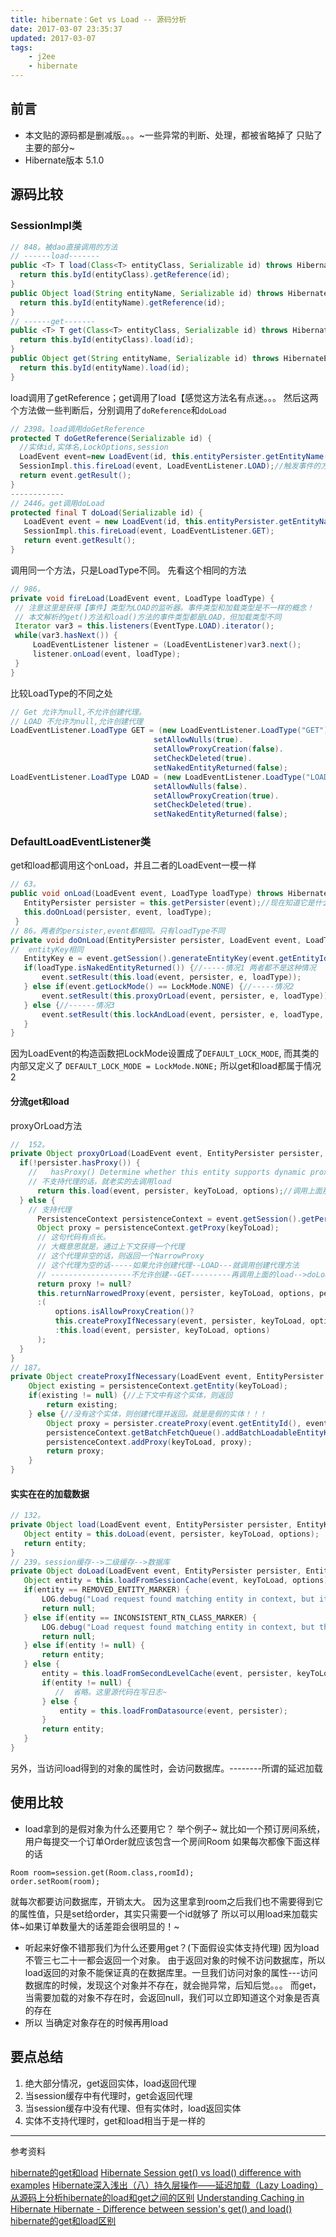 ```yaml
---
title: hibernate：Get vs Load -- 源码分析
date: 2017-03-07 23:35:37
updated: 2017-03-07
tags:
    - j2ee
    - hibernate
---
```

## 前言
- 本文贴的源码都是删减版。。。~一些异常的判断、处理，都被省略掉了
只贴了主要的部分~
- Hibernate版本  5.1.0
<!-- more -->

## 源码比较
### SessionImpl类
```java
// 848。被dao直接调用的方法
// ------load-------
public <T> T load(Class<T> entityClass, Serializable id) throws HibernateException {
  return this.byId(entityClass).getReference(id);
}
public Object load(String entityName, Serializable id) throws HibernateException {
  return this.byId(entityName).getReference(id);
}
// ------get-------
public <T> T get(Class<T> entityClass, Serializable id) throws HibernateException {
  return this.byId(entityClass).load(id);
}
public Object get(String entityName, Serializable id) throws HibernateException {
  return this.byId(entityName).load(id);
}
```
load调用了getReference；get调用了load【感觉这方法名有点迷。。。
然后这两个方法做一些判断后，分别调用了`doReference`和`doLoad`
```java
// 2398。load调用doGetReference
protected T doGetReference(Serializable id) {
  //实体id,实体名,LockOptions,session
  LoadEvent event=new LoadEvent(id, this.entityPersister.getEntityName(), false, SessionImpl.this);
  SessionImpl.this.fireLoad(event, LoadEventListener.LOAD);//触发事件的方式
  return event.getResult();
}
------------
// 2446。get调用doLoad
protected final T doLoad(Serializable id) {
   LoadEvent event = new LoadEvent(id, this.entityPersister.getEntityName(), false, SessionImpl.this);
   SessionImpl.this.fireLoad(event, LoadEventListener.GET);
   return event.getResult();
}
 ```
 调用同一个方法，只是LoadType不同。
 先看这个相同的方法
 ```java
// 986。
private void fireLoad(LoadEvent event, LoadType loadType) {
  // 注意这里是获得【事件】类型为LOAD的监听器。事件类型和加载类型是不一样的概念！
  // 本文解析的get()方法和load()方法的事件类型都是LOAD，但加载类型不同
  Iterator var3 = this.listeners(EventType.LOAD).iterator();
  while(var3.hasNext()) {
      LoadEventListener listener = (LoadEventListener)var3.next();
      listener.onLoad(event, loadType);
  }
}
```
比较LoadType的不同之处
```java
// Get 允许为null,不允许创建代理。
// LOAD 不允许为null,允许创建代理
LoadEventListener.LoadType GET = (new LoadEventListener.LoadType("GET")).
                                setAllowNulls(true).
                                setAllowProxyCreation(false).
                                setCheckDeleted(true).
                                setNakedEntityReturned(false);
LoadEventListener.LoadType LOAD = (new LoadEventListener.LoadType("LOAD")).
                                setAllowNulls(false).
                                setAllowProxyCreation(true).
                                setCheckDeleted(true).
                                setNakedEntityReturned(false);
```
### DefaultLoadEventListener类
get和load都调用这个onLoad，并且二者的LoadEvent一模一样
```java
// 63。
public void onLoad(LoadEvent event, LoadType loadType) throws HibernateException {
   EntityPersister persister = this.getPersister(event);//现在知道它是什么实体类了
   this.doOnLoad(persister, event, loadType);
 }
// 86。两者的persister,event都相同。只有loadType不同
private void doOnLoad(EntityPersister persister, LoadEvent event, LoadType loadType) {
//  entityKey相同
   EntityKey e = event.getSession().generateEntityKey(event.getEntityId(), persister);
   if(loadType.isNakedEntityReturned()) {//-----情况1 两者都不是这种情况
       event.setResult(this.load(event, persister, e, loadType));
   } else if(event.getLockMode() == LockMode.NONE) {//-----情况2
       event.setResult(this.proxyOrLoad(event, persister, e, loadType));
   } else {//------情况3
       event.setResult(this.lockAndLoad(event, persister, e, loadType, event.getSession()));
   }
}
 ```
 因为LoadEvent的构造函数把LockMode设置成了`DEFAULT_LOCK_MODE`,
 而其类的内部又定义了 `DEFAULT_LOCK_MODE = LockMode.NONE;`
 所以get和load都属于情况2
#### 分流get和load
proxyOrLoad方法
```java
//  152。
private Object proxyOrLoad(LoadEvent event, EntityPersister persister, EntityKey keyToLoad, LoadType options) {
  if(!persister.hasProxy()) {
    //   hasProxy() Determine whether this entity supports dynamic proxies.
    // 不支持代理的话，就老实的去调用load
      return this.load(event, persister, keyToLoad, options);//调用上面那个load-->doLoad
  } else {
    // 支持代理
      PersistenceContext persistenceContext = event.getSession().getPersistenceContext();
      Object proxy = persistenceContext.getProxy(keyToLoad);
      // 这句代码有点长。
      // 大概意思就是，通过上下文获得一个代理
      // 这个代理非空的话，则返回一个NarrowProxy
      // 这个代理为空的话-----如果允许创建代理--LOAD---就调用创建代理方法
      // ------------------不允许创建--GET---------再调用上面的load-->doLoad
      return proxy != null?
      this.returnNarrowedProxy(event, persister, keyToLoad, options, persistenceContext, proxy)
      :(
          options.isAllowProxyCreation()?
          this.createProxyIfNecessary(event, persister, keyToLoad, options, persistenceContext)
          :this.load(event, persister, keyToLoad, options)
      );
  }
}
// 187。
private Object createProxyIfNecessary(LoadEvent event, EntityPersister persister, EntityKey keyToLoad, LoadType options, PersistenceContext persistenceContext) {
    Object existing = persistenceContext.getEntity(keyToLoad);
    if(existing != null) {//上下文中有这个实体，则返回
        return existing;
    } else {//没有这个实体，则创建代理并返回。就是是假的实体！！！
        Object proxy = persister.createProxy(event.getEntityId(), event.getSession());
        persistenceContext.getBatchFetchQueue().addBatchLoadableEntityKey(keyToLoad);
        persistenceContext.addProxy(keyToLoad, proxy);
        return proxy;
    }
}
```
#### 实实在在的加载数据
```java
// 132。
private Object load(LoadEvent event, EntityPersister persister, EntityKey keyToLoad, LoadType options) {
   Object entity = this.doLoad(event, persister, keyToLoad, options);
   return entity;
}
// 239。session缓存-->二级缓存-->数据库
private Object doLoad(LoadEvent event, EntityPersister persister, EntityKey keyToLoad, LoadType options) {
   Object entity = this.loadFromSessionCache(event, keyToLoad, options);
   if(entity == REMOVED_ENTITY_MARKER) {
       LOG.debug("Load request found matching entity in context, but it is scheduled for removal; returning null");
       return null;
   } else if(entity == INCONSISTENT_RTN_CLASS_MARKER) {
       LOG.debug("Load request found matching entity in context, but the matched entity was of an inconsistent return type; returning null");
       return null;
   } else if(entity != null) {
       return entity;
   } else {
       entity = this.loadFromSecondLevelCache(event, persister, keyToLoad);
       if(entity != null) {
          //  省略。这里源代码在写日志~
       } else {
           entity = this.loadFromDatasource(event, persister);
       }
       return entity;
   }
}
```
另外，当访问load得到的对象的属性时，会访问数据库。--------所谓的延迟加载
## 使用比较
- load拿到的是假对象为什么还要用它？
举个例子~
就比如一个预订房间系统，用户每提交一个订单Order就应该包含一个房间Room
如果每次都像下面这样的话
```
Room room=session.get(Room.class,roomId);
order.setRoom(room);
```
  就每次都要访问数据库，开销太大。
  因为这里拿到room之后我们也不需要得到它的属性值，只是set给order，其实只需要一个id就够了
  所以可以用load来加载实体~如果订单数量大的话差距会很明显的！~
- 听起来好像不错那我们为什么还要用get？(下面假设实体支持代理)
因为load不管三七二十一都会返回一个对象。
由于返回对象的时候不访问数据库，所以load返回的对象不能保证真的在数据库里。一旦我们访问对象的属性---访问数据库的时候，发现这个对象并不存在，就会抛异常，后知后觉。。。
而get，当需要加载的对象不存在时，会返回null，我们可以立即知道这个对象是否真的存在
- 所以 当确定对象存在的时候再用load
## 要点总结
1. 绝大部分情况，get返回实体，load返回代理
2. 当session缓存中有代理时，get会返回代理
3. 当session缓存中没有代理、但有实体时，load返回实体
4. 实体不支持代理时，get和load相当于是一样的

------------
参考资料

[hibernate的get和load](https://www.mkyong.com/hibernate/different-between-session-get-and-session-load/)
[Hibernate Session get() vs load() difference with examples](http://www.journaldev.com/3472/hibernate-session-get-vs-load-difference-with-examples)
[Hibernate深入浅出（八）持久层操作——延迟加载（Lazy Loading）](http://1831651.blog.51cto.com/1821651/1225423)
[从源码上分析hibernate的load和get之间的区别](https://www.iflym.com/index.php/code/201112050001.html)
[Understanding Caching in Hibernate ](https://www.dynatrace.com/blog/understanding-caching-in-hibernate-part-one-the-session-cache/)
[Hibernate - Difference between session's get() and load()](http://gmarwaha.blogspot.co.at/2007/01/hibernate-difference-between-sessions.html)
[hibernate的get和load区别](http://www.cnblogs.com/binjoo/articles/1621254.html)
